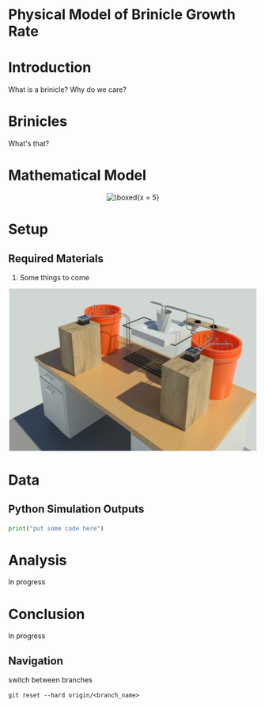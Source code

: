 # Physical Model of Brinicle Growth Rate

# Introduction
What is a brinicle? Why do we care?
# Brinicles
What's that?
# Mathematical Model

<p align ="center">
<img src="https://latex.codecogs.com/gif.latex?\dpi{200}&space;\bg_black&space;\fn_jvn&space;\boxed{x&space;=&space;5}"
title="\boxed{x = 5}" 
/>
</p>

# Setup
## Required Materials
1. Some things to come
<p align="center">
    <img src="3D Models/3D View 1.jpg" alt="drawing" width="500"/>
</p>

# Data
## Python Simulation Outputs
```python
print("put some code here")
```
# Analysis
In progress
# Conclusion
In progress

## Navigation
switch between branches
```
git reset --hard origin/<branch_name>
```
